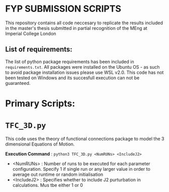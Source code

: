 # FYP SUBMISSION SCRIPTS
This repository contains all code neccesary to replicate the results included in the master's thesis submitted in partial recognition of the MEng at Imperial College London

## List of requirements:
The list of python package requirements has been included in `requirements.txt`. All packages were installed on the Ubuntu OS - as such to avoid package installation issues please use WSL v2.0. This code has not been tested on Windows and its succesfull execution can not be guaranteed.

# Primary Scripts:

# `TFC_3D.py`
This code uses the theory of functional connections package to model the 3 dimensional Equations of Motion.

**Execution Command** : `python3 TFC_3D.py <NumRUNs> <IncludeJ2>` 
  - \<NumRUNs\> : Number of runs to be executed for each parameter configuration. Specify 1 if single run or any larger value in order to average out runtime or random     initialisation
  - \<IncludeJ2\> : Specifies whether to include J2 purturbation in calculations. Mus tbe either 1 or 0


